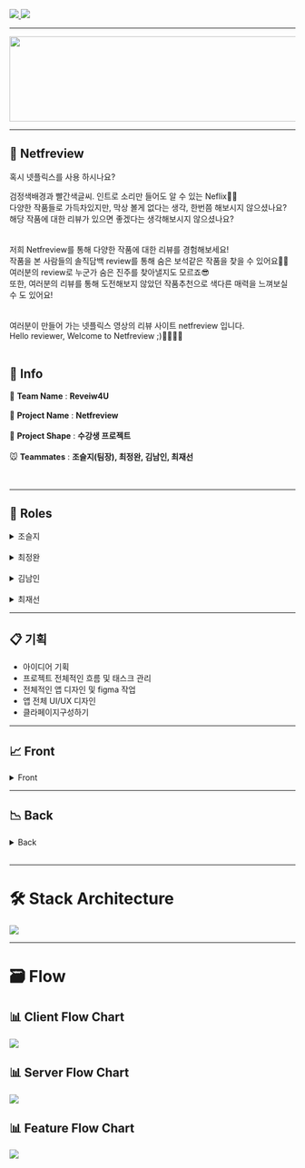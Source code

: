 <a href="https://netfreview.com">![](https://img.shields.io/badge/PROJECT-Netfreivew-red?style=for-the-badge) </a>
![](https://img.shields.io/badge/Netfreview-Web-black?style=for-the-badge)

***********

<center><img src="https://github.com/codestates/Netfreview-client/blob/dev/img/Logo/netfreview-logo.png?raw=true" width="700" height="150"></center>

*************
## 🎥 Netfreview


혹시 넷플릭스를 사용 하시나요?

검정색배경과 빨간색글씨. 인트로 소리만 들어도 알 수 있는 Neflix🍿🎥<br />
다양한 작품들로 가득차있지만, 막상 볼게 없다는 생각, 한번쯤 해보시지 않으셨나요?<br />
해당 작품에 대한 리뷰가 있으면 좋겠다는 생각해보시지 않으셨나요?<br />
<br />
<br />
저희 Netfreview를 통해 다양한 작품에 대한 리뷰를 경험해보세요!<br />
작품을 본 사람들의 솔직담백 review를 통해 숨은 보석같은 작품을 찾을 수 있어요💎💍<br />
여러분의 review로 누군가 숨은 진주를 찾아낼지도 모르죠😎<br />
또한, 여러분의 리뷰를 통해 도전해보지 않았던 작품추천으로 색다른 매력을 느껴보실 수 도 있어요!<br />
<br />
<br />
여러분이 만들어 가는 넷플릭스 영상의 리뷰 사이트 netfreview 입니다.<br />
Hello reviewer, Welcome to Netfreview ;)🙋‍♂🙋‍♀
<br />
<br />
## 📎 Info
🐶 **Team Name** : **Reveiw4U**<br />
<br /> 
🦊 **Project Name** : **Netfreview**<br />
<br />
🐰 **Project Shape** : **수강생 프로젝트**<br />
<br />
🐭 **Teammates** : **조슬지(팀장), 최정완, 김남인, 최재선** <br />
<br />
<br />
******
## 📌 Roles

<details>
<summary>조슬지</summary>

<ul>
   <br />
<a href=https://github.com/Seulji-jo><img src=https://img.shields.io/badge/github-Seulji--jo-fcba03?style=for-the-badge&logo=GitHub/></a><br />
<img src=https://img.shields.io/badge/position-frontend-red?style=for-the-badge />
   
- Stack : React,React-Hooks, Typescript, Redux, Redux-Thunk,SCSS,CSS</li>
- Contributions
- **Client**
  - UI 기획 및 디자인
    - 유아이디자인
  - 메인페이지
    - 메인페이지 디자인
  - 로그인모달창
    - 
  - 회원가입모달창
    - 
  - 리뷰페이지
    - 
  - 영화추천모달창
    - 
  - 마이페이지
    - 
  - 유저정보수정페이지
    - 
  - 유저페이지
    - 
  - 검색페이지
    - 
</details>

<br>

<details>
<summary>최정완</summary>
<ul>
<br>
<a href=https://github.com/choijw1116><img src=https://img.shields.io/badge/github-choijw1116-brightgreen?style=for-the-badge&logo=GitHub/></a><br />
   <img src=https://img.shields.io/badge/position-frontend-red?style=for-the-badge />
   
- Stack : React,React-Hooks, Typescript, Redux, Redux-Thunk,SCSS,CSS</li>
- Contributions
- **Client**
  - UI 기획 및 디자인
    - 유아이디자인
  - 메인페이지
    - 메인페이지 디자인
  - 로그인모달창
    - 
  - 회원가입모달창
    - 
  - 리뷰페이지
    - 
  - 영화추천모달창
    - 
  - 마이페이지
    - 
  - 유저정보수정페이지
    - 
  - 유저페이지
    - 
  - 검색페이지
    - 
</details>
<br>

<details>
<summary>김남인</summary>
<a href=https://github.com/southppp22><img src=https://img.shields.io/badge/github-southppp22-blueviolet?style=for-the-badge&logo=GitHub/></a><br />
<img src=https://img.shields.io/badge/position-fullstack-red?style=for-the-badge />
   
- Stack : React,React-Hooks, Typescript, Redux, Redux-Thunk, SCSS, CSS, typescript, nest.js, typeorm, jwt, mysql, aws cloudfront, s3
- Contributions
- **Client**
  - UI 기획 및 디자인
    - 유아이디자인
  - 메인페이지
    - 메인페이지 디자인
  - 로그인모달창
    - 
  - 회원가입모달창
    - 
  - 리뷰페이지
    - 
  - 영화추천모달창
    - 
  - 마이페이지
    - 
  - 유저정보수정페이지
    - 
  - 유저페이지
    - 
  - 검색페이지
    - 
- **Server**
   - DB설계
     - 
   - API


</details>
<br>

<details>
<summary>최재선</summary>

  <br>
<a href=https://github.com/10o0o><img src=https://img.shields.io/badge/github-10o0o-blue?style=for-the-badge&logo=GitHub/></a><br />
<img src=https://img.shields.io/badge/position-backend-red?style=for-the-badge />
   
- Stack : Typescript, nest.js, typeorm, jwt, mysql, aws cloudfront, s3, rds, route53, elb, aws certificate manager, ec2
- Contributions
- **Server**
     - 공동작업
        - Typescript, Nestjs, typeorm을 통한 개발환경 구축
        - dbdiagram을 사용하여 스키마 작성
        - git book을 사용하여 API 문서 작업
  
   - DATABASE
     - DB스키마를 토대로 엔티티 생성, 엔티티 관계설정을 통해 DB관계 설정
     - typeOrm 을 통한 쿼리문 작성
     - MySQL workbench를 통한 DB관리

   - NEST JS
     - nest js를 통한 서버 구축
     - passport를 통한 유효성 검사
     - jwt를 통한 토큰 발급

   - User API
     - 특정 유저의 ID를 받아 해당 유저의 정보를 주는 API 작성
     - JWT를 통한 토큰 유효성 검사
     - 유저정보 수정 api 작성 
     - 비밀번호 찾기 시 보안을 고려하여 3분간 유효한 토큰으로 유효성 검사 실행
 
   - Video API
     - 특정 유저가 리뷰를 단 비디오 정보를 토대로, 그 유저와 같은 비디오를 많이 본 다른 유저가 본 비디오 중, 해당 유저가 보지 않은 비디오를 추천하는 알고리즘 및 query문 구현
     - 특정 비디오의 리뷰를 불러오는 api 구현
     - JWT를 사용하여 admin 권한으로 Video를 홈페이지에 추가 가능한 api 구현
     - 비디오의 평균 별점을 기준으로 가장 높은 별점을 가진 비디오 5개를 받는 api 구현
     - 비디오의 리뷰 개수를 기준으로 가장 많은 리뷰를 가진 비디오 5개, 적은 리뷰를 가진 비디오 5개를 받는 api 구현
     - 유저를 입력받아 해당 유저가 작성한 리뷰가 있는 비디오를 리턴해주는 api 구현
     
   - Review API
     - 모든 리뷰 중 가장 좋아요가 많은 리뷰에서 그 리뷰의 대상인 비디오와, 그 리뷰를 쓴 유저의 정보를 주는 api 구현
     - 한 유저가 어떤 리뷰에 대해 좋아요를 생성 및 제거 할 수 있는 api 구현
     - 특정 비디오ID값을 받아 해당 비디오의 reviewList를 평균 평점이 높은 순으로 리턴하는 api 구현
     - 비회원 로그인으로 접근 시 임시로 guest유저의 권한을 주도록 하여 접근 가능하도록 구현
     - 리뷰의 생성, 삭제, 수정 기능 api 구현

   - 배포
     - AWS RDS 사용
     - AWS Route53을 통한 도메인 사용
     - AWS ELB를 통하여 AWS certificate manager적용(https)
     - AWS EC2로 route53, elb를 통하여 배포
     - pm2를 이용한 서버 실시간 배포

   - 기타
     - 웹 크롤링을 통하여 DB video 데이터 축적(cheerio사용)
     - Amazon Cli를 통한 S3배포 자동화
     - 서버 에러 핸들링

</details>
<div>

----------------------------------------------------------------------------------
📋 기획
----------------------------------------------------------------------------------

- 아이디어 기획
- 프로젝트 전체적인 흐름 및 태스크 관리
- 전체적인 앱 디자인 및 figma 작업
- 앱 전체 UI/UX 디자인
- 클라페이지구성하기

----------------------------------------------------------------------------------
📈 Front
----------------------------------------------------------------------------------
<details>
   <summary>Front</summary>

- 로그인, 회원가입 기능
   - 회원가입,로그인 유효성검사
   - 비밀번호를 잊었을시, 비밀번호 재설정
   - 구글 oauth

- 마이페이지
   - 개인정보수정
   - 프로필 이미지 수정
   - 내가 쓴 리뷰

- 메인페이지
   - 탑5 리스트 추천
   - 최다리뷰작품 추천
   - 리뷰가 없는 작품추천
   - 배너슬라이드(리뷰1위작품,리뷰가 필요한 작품, 베스트리뷰어)

- 리뷰페이지
   - 작품 총평점
   - 작품 상세설명
   - 리뷰쓰기
   - 쓰여진 리뷰 리스트
   - 리뷰어의 아이디 클릭시, 리뷰어의 마이페이지로 이동

- 서치페이지
   - 단어를 적었을때, 단어에 해당하는 작품서치

- 영화추천모달창
   - 내가 적은 리뷰를 통해, 도전해보지 않았던 장르의 작품추천
   - 로그인 후에 사용가능
   - 로그인 한 후에, 내가 적은 리뷰가 없으면, 메인페이지로 이동
</details>


---------------------------------------------------------------------------
📉 Back
---------------------------------------------------------------------------
<details>
   <summary>Back</summary>
- 유저정보
   - 로그인, 로그아웃, 회원가입 기능
   - 유저정보의 수정 및 비밀번호 찾기 기능
   - 다른 유저의 정보 불러오기
   - accessToken, refreshToken을 통한 유효성 검사

- 리뷰작성
   - 리뷰 작성, 수정, 삭제
   - 리뷰에 대해 좋아요 추가 및 제거
   - 한 비디오에 대한 리뷰 리스트 좋아요 순으로 정렬하여 얻음
   - OAuth Social Login(구글 로그인)

- 비디오
   - 비디오 추가기능(관리자 계정)
   - 비디오 검색 기능
   - 페이지 별 비디오 리스트
   - 유저의 리뷰를 기반으로 한 비디오 추천 기능
   - 별점별, 리뷰 개수 별 비디오 추천 기능

- typeorm 관계 설정 및 구성
- AWS route53, elb, ec2를 통한 배포
- AWS certificate manager을 통한 Https 적용
- AWS RDS 사용
- MVC구성


</details>

</div>
<br>


******
# 🛠 Stack Architecture

<img src="https://github.com/codestates/Netfreview-client/blob/dev/img/flowchart/%EC%8A%A4%ED%81%AC%EB%A6%B0%EC%83%B7%202021-03-14%20%EC%98%A4%ED%9B%84%2011.08.25.png?raw=true" />

<br />

******
# 🗃 Flow

## 📊 Client Flow Chart

<img src="https://github.com/codestates/Netfreview-client/blob/dev/img/flowchart/client-flowchart.png?raw=true" />

## 📊 Server Flow Chart

<img src="https://github.com/codestates/Netfreview-client/blob/dev/img/flowchart/server-flowchart.png?raw=true"  />

## 📊 Feature Flow Chart
<img src="https://github.com/codestates/Netfreview-client/blob/dev/img/flowchart/feature-flowchart.png?raw=true" />
